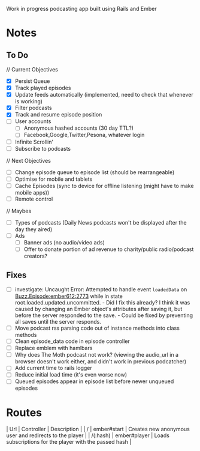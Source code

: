 Work in progress podcasting app built using Rails and Ember

# Notes

## To Do

// Current Objectives
- [x] Persist Queue
- [x] Track played episodes
- [x] Update feeds automatically (implemented, need to check that whenever is working)
- [x] Filter podcasts
- [x] Track and resume episode position
- [ ] User accounts
  - [ ] Anonymous hashed accounts (30 day TTL?)
  - [ ] Facebook,Google,Twitter,Pesona, whatever login
- [ ] Infinite Scrollin'
- [ ] Subscribe to podcasts

// Next Objectives
- [ ] Change episode queue to episode list (should be rearrangeable)
- [ ] Optimise for mobile and tablets
- [ ] Cache Episodes (sync to device for offline listening (might have to make mobile apps))
- [ ] Remote control

// Maybes
- [ ] Types of podcasts (Daily News podcasts won't be displayed after the day they aired)
- [ ] Ads
  - [ ] Banner ads (no audio/video ads)
  - [ ] Offer to donate portion of ad revenue to charity/public radio/podcast creators?

## Fixes

- [ ] investigate: Uncaught Error: Attempted to handle event `loadedData` on <Buzz.Episode:ember612:2773> while in state root.loaded.updated.uncommitted.
      - Did I fix this already? I think it was caused by changing an Ember object's attributes after saving it, but before the server responded to the save.
      - Could be fixed by preventing all saves until the server responds.
- [ ] Move podcast rss parsing code out of instance methods into class methods
- [ ] Clean episode_data code in episode controller
- [ ] Replace emblem with hamlbars
- [ ] Why does The Moth podcast not work? (viewing the audio_url in a browser doesn't work either, and didn't work in previous podcatcher)
- [ ] Add current time to rails logger
- [ ] Reduce initial load time (it's even worse now)
- [ ] Queued episodes appear in episode list before newer unqueued episodes

# Routes

| Url      | Controller   | Description                                             |
| /        | ember#start  | Creates new anonymous user and redirects to the player  |
| /(:hash) | ember#player | Loads subscriptions for the player with the passed hash |
